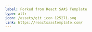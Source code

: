 ```yaml
---
label: Forked from React SAAS Template
type: attr
icon: /assets/git_icon_125271.svg
link: https://reactsaastemplate.com/
---
```


